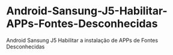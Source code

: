 # Android-Sansung-J5-Habilitar-APPs-Fontes-Desconhecidas
Android Sansung J5 Habilitar a instalação de APPs de Fontes Desconhecidas
